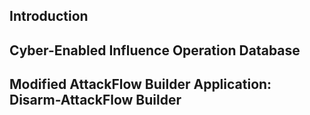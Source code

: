 ## Introduction
<!--
This repository contains a database of cyber-enabled influence operations (CIOs). We propose a unified model to describe and visualise these CIOs. Our model combines the MITRE ATT&CK and DISARM frameworks, which denote cyberattack and influence components, respectively. The MITRE AttackFlow Builder application is modified to include DISARM framework objects and enable CIO modelling with the unified framework.
-->

## Cyber-Enabled Influence Operation Database
<!--
CIO Analysis: Background, Documentation, and Modelling of Cyber and Disinformation Components.

Each documented CIO has associated with it:

-  A document which contains the following:
-  A brief summary of the operation
-  Resources for the information on the operation
-  Necessary contextual information and timeline of the operation. This includes identifying where tactics, techniques, and procedures are used.
-  The operation textually modelled using the MITRE ATT&CK Framework and DISARM Framework.
-  An Attack Flow '.afb' file. Here the operation is modelled using the Attack Flow Builder
-  The resources for the data, captured in the state found when resesarching the operation.
-->

## Modified AttackFlow Builder Application: Disarm-AttackFlow Builder
<!--
The modified application integrates the DISARM framework's tactics and techniques into the AttackFlow Builder. This allows the user to easily model using the unified framework, and export the models in STIX format.
-->
